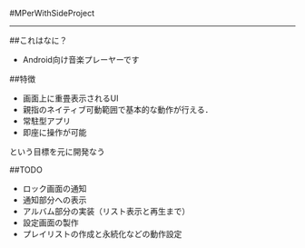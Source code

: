 #MPerWithSideProject
- - -

##これはなに？
- Android向け音楽プレーヤーです

##特徴
- 画面上に重畳表示されるUI
- 親指のネイティブ可動範囲で基本的な動作が行える．
- 常駐型アプリ
- 即座に操作が可能

という目標を元に開発なう

##TODO
- ロック画面の通知
- 通知部分への表示
- アルバム部分の実装（リスト表示と再生まで）
- 設定画面の製作
- プレイリストの作成と永続化などの動作設定